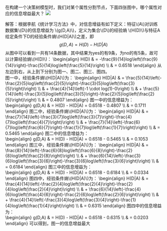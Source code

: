 在构建一个决策树模型时，我们对某个属性分割节点，下面四张图中，哪个属性对应的信息增益最大？
![](https://i.imgur.com/63M5WVD.png)

解答：根据李航《统计学习方法》中，对信息增益有如下定义：特征\\(A\\)对训练数据集\\(D\\)的信息增益为 \\(g(D,A)\\)，定义为集合\\(D\\)的经验熵 \\(H(D)\\)与特征A给定条件下D的经验条件熵\\(H(D|A)\\)之差，即
$$g(D,A) = H(D) - H(D|A)$$
从图中可以看到一共有14条数据，其中结果为yes的有9条，为no的有5条，故可以计算经验熵\\(H(D)\\)：
\begin{align}
H(D) & = -\frac{9}{14}log\left(\frac{9}{14}\right)-\frac{5}{14}log\left(\frac{5}{14}\right) \\\\
 & = 0.6518
\end{align}
从左边到右，从上到下分别为图一、图二、图三、图四。  
图一中，经验条件熵\\(H(D|A)\\)为：
\begin{align}
H(D|A) & = \frac{5}{14}\left(-\frac{2}{5}log\left(\frac{2}{5}\right)-\frac{3}{5}log\left(\frac{3}{5}\right)\right) \\\\
 & + \frac{4}{14}\left(-1 \cdot log(1)-0\right) \\\\
 & + \frac{5}{14}\left(-\frac{3}{5}log\left(\frac{3}{5}\right)-\frac{2}{5}log\left(\frac{2}{5}\right)\right) \\\\
 & = 0.4807
\end{align}
图一中的信息增益为：  
\begin{align}
g(D,A) & = H(D) - H(D|A) = 0.6518 - 0.4807 \\\\
 & = 0.1711
\end{align}
图二中，经验条件熵\\(H(D|A)\\)为：
\begin{align}
H(D|A) & = \frac{7}{14}\left(-\frac{3}{7}log\left(\frac{3}{7}\right)-\frac{4}{7}log\left(\frac{4}{7}\right)\right) \\\\
 & + \frac{7}{14}\left(-\frac{6}{7}log\left(\frac{6}{7}\right)-\frac{1}{7}log\left(\frac{1}{7}\right)\right) \\\\
 & = 0.5465
\end{align}
图二中的信息增益为：  
\begin{align}
g(D,A) & = H(D) - H(D|A) = 0.6518 - 0.5465 \\\\
 & = 0.1053
\end{align}
图三中，经验条件熵\\(H(D|A)\\)为：
\begin{align}
H(D|A) & = \frac{8}{14}\left(-\frac{6}{8}log\left(\frac{6}{8}\right)-\frac{2}{8}log\left(\frac{2}{8}\right)\right) \\\\
 & + \frac{6}{14}\left(-\frac{3}{6}log\left(\frac{3}{6}\right)-\frac{3}{6}log\left(\frac{3}{6}\right)\right) \\\\
 & = 0.6184
\end{align}
图三中的信息增益为：  
\begin{align}
g(D,A) & = H(D) - H(D|A) = 0.6518 - 0.6184 \\\\
 & = 0.0334
\end{align}
图四中，经验条件熵\\(H(D|A)\\)为：
\begin{align}
H(D|A) & = \frac{4}{14}\left(-\frac{2}{4}log\left(\frac{2}{4}\right)-\frac{2}{4}log\left(\frac{2}{4}\right)\right) \\\\
 & + \frac{6}{14}\left(-\frac{4}{6}log\left(\frac{4}{6}\right)-\frac{2}{6}log\left(\frac{2}{6}\right)\right) \\\\
 & + \frac{4}{14}\left(-\frac{3}{4}log\left(\frac{3}{4}\right)-\frac{1}{4}log\left(\frac{1}{4}\right)\right) \\\\
 & = 0.6315
\end{align}
图四中的信息增益为：  
\begin{align}
g(D,A) & = H(D) - H(D|A) = 0.6518 - 0.6315 \\\\
 & = 0.0203
\end{align}
可以得到，图一的信息增益最大